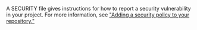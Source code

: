 A SECURITY file gives instructions for how to report a security vulnerability in your project. For more information, see ["Adding a security policy to your repository."](https://docs.github.com/en/code-security/getting-started/adding-a-security-policy-to-your-repository)
